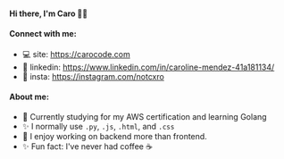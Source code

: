 <!-- ### Heyo, I'm Caro 👋🏼 -->

<div align="left">
   <h4>Hi there, I'm Caro 👋🏼</h4>
  
</div>


#### Connect with me:
- 💻  site: https://carocode.com
- 🤝  linkedin: https://www.linkedin.com/in/caroline-mendez-41a181134/
- 📸  insta: https://instagram.com/notcxro


#### About me:
- 🌱  Currently studying for my AWS certification and learning Golang
- ✨  I normally use `.py`, `.js`, `.html`, and `.css`
- 🚀  I enjoy working on backend more than frontend.
- ✨  Fun fact: I've never had coffee ☕️



